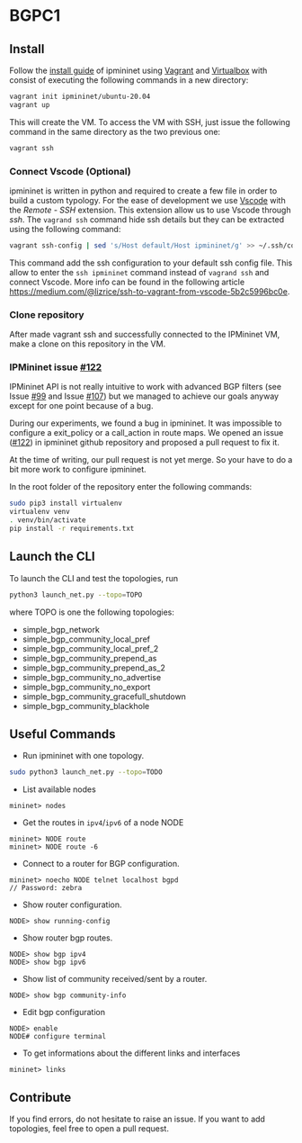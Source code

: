 # BGPC1

## Install

Follow the [install guide](https://ipmininet.readthedocs.io/en/latest/install.html) of ipmininet using [Vagrant](https://www.vagrantup.com/downloads.html) and [Virtualbox](https://www.virtualbox.org/wiki/Downloads) with consist of executing the following commands in a new directory:

```sh
vagrant init ipmininet/ubuntu-20.04
vagrant up
```

This will create the VM. To access the VM with SSH, just issue the following command in the same directory as the two previous one:

```sh
vagrant ssh
```

### Connect Vscode (Optional)

ipmininet is written in python and required to create a few file in order to build a custom typology. For the ease of development we use [Vscode](https://code.visualstudio.com/) with the _Remote - SSH_ extension. This extension allow us to use Vscode through _ssh_. The `vagrand ssh` command hide ssh details but they can be extracted using the following command:

```sh
vagrant ssh-config | sed 's/Host default/Host ipmininet/g' >> ~/.ssh/config
```

This command add the ssh configuration to your default ssh config file. This allow to enter the `ssh ipmininet` command instead of  `vagrand ssh` and connect Vscode. More info can be found in the following article https://medium.com/@lizrice/ssh-to-vagrant-from-vscode-5b2c5996bc0e.

### Clone repository

After made vagrant ssh and successfully connected to the IPMininet VM, make a clone on this repository in the VM.

### IPMininet issue [#122](https://github.com/cnp3/ipmininet/issues/122)

IPMininet API is not really intuitive to work with advanced BGP filters (see Issue [#99](https://github.com/cnp3/ipmininet/issues/99) and Issue [#107](https://github.com/cnp3/ipmininet/issues/107)) but we managed to achieve our goals anyway except for one point because of a bug.

During our experiments, we found a bug in ipmininet. It was impossible to configure a exit_policy or a call_action in route maps. We opened an issue ([#122](https://github.com/cnp3/ipmininet/issues/122)) in ipmininet github repository and proposed a pull request to fix it.

At the time of writing, our pull request is not yet merge. So your have to do a bit more work to configure ipmininet.

In the root folder of the repository enter the following commands:

```sh
sudo pip3 install virtualenv
virtualenv venv
. venv/bin/activate
pip install -r requirements.txt
```

## Launch the CLI

To launch the CLI and test the topologies, run
```sh
python3 launch_net.py --topo=TOPO
```

where TOPO is one the following topologies:
- simple_bgp_network
- simple_bgp_community_local_pref
- simple_bgp_community_local_pref_2
- simple_bgp_community_prepend_as
- simple_bgp_community_prepend_as_2
- simple_bgp_community_no_advertise
- simple_bgp_community_no_export
- simple_bgp_community_gracefull_shutdown
- simple_bgp_community_blackhole

## Useful Commands

* Run ipmininet with one topology.
```sh
sudo python3 launch_net.py --topo=TODO
```

* List available nodes
```
mininet> nodes
```

* Get the routes in `ipv4`/`ipv6` of a node NODE
```
mininet> NODE route
mininet> NODE route -6
```

* Connect to a router for BGP configuration.
```
mininet> noecho NODE telnet localhost bgpd
// Password: zebra
```

* Show router configuration.
```
NODE> show running-config
```

* Show router bgp routes.
```
NODE> show bgp ipv4
NODE> show bgp ipv6
```

* Show list of community received/sent by a router.
```
NODE> show bgp community-info
```

* Edit bgp configuration
```
NODE> enable
NODE# configure terminal
```

* To get informations about the different links and interfaces
```
mininet> links
```

## Contribute

If you find errors, do not hesitate to raise an issue. 
If you want to add topologies, feel free to open a pull request.
